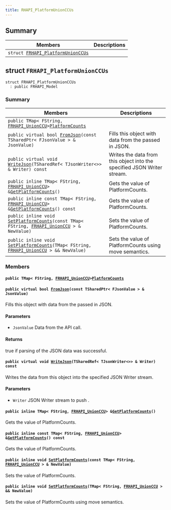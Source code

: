 ```yaml
---
title: RHAPI_PlatformUnionCCUs
---
```


## Summary

 Members                        | Descriptions                                
--------------------------------|---------------------------------------------
`struct `[`FRHAPI_PlatformUnionCCUs`](#structFRHAPI__PlatformUnionCCUs) | 

## struct `FRHAPI_PlatformUnionCCUs` <a id="structFRHAPI__PlatformUnionCCUs"></a>

```
struct FRHAPI_PlatformUnionCCUs
  : public FRHAPI_Model
```

### Summary

 Members                        | Descriptions                                
--------------------------------|---------------------------------------------
`public TMap< FString, `[`FRHAPI_UnionCCU`](RHAPI_UnionCCU.md#structFRHAPI__UnionCCU)` > `[`PlatformCounts`](#structFRHAPI__PlatformUnionCCUs_1a62e425b3d1d4ca7d76d931f6f7b8ab92) | 
`public virtual bool `[`FromJson`](#structFRHAPI__PlatformUnionCCUs_1ae0999132f77a7159ee0887db8a59365a)`(const TSharedPtr< FJsonValue > & JsonValue)` | Fills this object with data from the passed in JSON.
`public virtual void `[`WriteJson`](#structFRHAPI__PlatformUnionCCUs_1a635d89940c630dcad09b551a6eefaeff)`(TSharedRef< TJsonWriter<>> & Writer) const` | Writes the data from this object into the specified JSON Writer stream.
`public inline TMap< FString, `[`FRHAPI_UnionCCU`](RHAPI_UnionCCU.md#structFRHAPI__UnionCCU)` > & `[`GetPlatformCounts`](#structFRHAPI__PlatformUnionCCUs_1a8e1eac4923e330654565c2bda41d6eec)`()` | Gets the value of PlatformCounts.
`public inline const TMap< FString, `[`FRHAPI_UnionCCU`](RHAPI_UnionCCU.md#structFRHAPI__UnionCCU)` > & `[`GetPlatformCounts`](#structFRHAPI__PlatformUnionCCUs_1ac19c7ffd66e610bd0e90e39007f06bc8)`() const` | Gets the value of PlatformCounts.
`public inline void `[`SetPlatformCounts`](#structFRHAPI__PlatformUnionCCUs_1a0d3449b5852b2930074613d8ae0bfe51)`(const TMap< FString, `[`FRHAPI_UnionCCU`](RHAPI_UnionCCU.md#structFRHAPI__UnionCCU)` > & NewValue)` | Sets the value of PlatformCounts.
`public inline void `[`SetPlatformCounts`](#structFRHAPI__PlatformUnionCCUs_1aa6f158575563b0f334872f707e46b3b7)`(TMap< FString, `[`FRHAPI_UnionCCU`](RHAPI_UnionCCU.md#structFRHAPI__UnionCCU)` > && NewValue)` | Sets the value of PlatformCounts using move semantics.

### Members

#### `public TMap< FString, `[`FRHAPI_UnionCCU`](RHAPI_UnionCCU.md#structFRHAPI__UnionCCU)` > `[`PlatformCounts`](#structFRHAPI__PlatformUnionCCUs_1a62e425b3d1d4ca7d76d931f6f7b8ab92) <a id="structFRHAPI__PlatformUnionCCUs_1a62e425b3d1d4ca7d76d931f6f7b8ab92"></a>

#### `public virtual bool `[`FromJson`](#structFRHAPI__PlatformUnionCCUs_1ae0999132f77a7159ee0887db8a59365a)`(const TSharedPtr< FJsonValue > & JsonValue)` <a id="structFRHAPI__PlatformUnionCCUs_1ae0999132f77a7159ee0887db8a59365a"></a>

Fills this object with data from the passed in JSON.

#### Parameters
* `JsonValue` Data from the API call.

#### Returns
true if parsing of the JSON data was successful.

#### `public virtual void `[`WriteJson`](#structFRHAPI__PlatformUnionCCUs_1a635d89940c630dcad09b551a6eefaeff)`(TSharedRef< TJsonWriter<>> & Writer) const` <a id="structFRHAPI__PlatformUnionCCUs_1a635d89940c630dcad09b551a6eefaeff"></a>

Writes the data from this object into the specified JSON Writer stream.

#### Parameters
* `Writer` JSON Writer stream to push .

#### `public inline TMap< FString, `[`FRHAPI_UnionCCU`](RHAPI_UnionCCU.md#structFRHAPI__UnionCCU)` > & `[`GetPlatformCounts`](#structFRHAPI__PlatformUnionCCUs_1a8e1eac4923e330654565c2bda41d6eec)`()` <a id="structFRHAPI__PlatformUnionCCUs_1a8e1eac4923e330654565c2bda41d6eec"></a>

Gets the value of PlatformCounts.

#### `public inline const TMap< FString, `[`FRHAPI_UnionCCU`](RHAPI_UnionCCU.md#structFRHAPI__UnionCCU)` > & `[`GetPlatformCounts`](#structFRHAPI__PlatformUnionCCUs_1ac19c7ffd66e610bd0e90e39007f06bc8)`() const` <a id="structFRHAPI__PlatformUnionCCUs_1ac19c7ffd66e610bd0e90e39007f06bc8"></a>

Gets the value of PlatformCounts.

#### `public inline void `[`SetPlatformCounts`](#structFRHAPI__PlatformUnionCCUs_1a0d3449b5852b2930074613d8ae0bfe51)`(const TMap< FString, `[`FRHAPI_UnionCCU`](RHAPI_UnionCCU.md#structFRHAPI__UnionCCU)` > & NewValue)` <a id="structFRHAPI__PlatformUnionCCUs_1a0d3449b5852b2930074613d8ae0bfe51"></a>

Sets the value of PlatformCounts.

#### `public inline void `[`SetPlatformCounts`](#structFRHAPI__PlatformUnionCCUs_1aa6f158575563b0f334872f707e46b3b7)`(TMap< FString, `[`FRHAPI_UnionCCU`](RHAPI_UnionCCU.md#structFRHAPI__UnionCCU)` > && NewValue)` <a id="structFRHAPI__PlatformUnionCCUs_1aa6f158575563b0f334872f707e46b3b7"></a>

Sets the value of PlatformCounts using move semantics.

